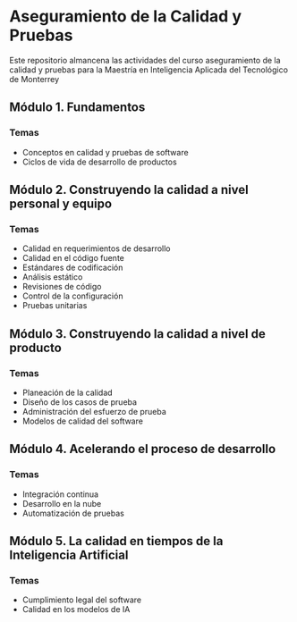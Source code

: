 # Aseguramiento de la Calidad y Pruebas

Este repositorio almancena las actividades del curso aseguramiento de la calidad y pruebas para la Maestría en Inteligencia Aplicada del Tecnológico de Monterrey


## Módulo 1. Fundamentos  
### Temas
- Conceptos en calidad y pruebas de software  
- Ciclos de vida de desarrollo de productos  

## Módulo 2. Construyendo la calidad a nivel personal y equipo  
### Temas
- Calidad en requerimientos de desarrollo  
- Calidad en el código fuente  
- Estándares de codificación  
- Análisis estático  
- Revisiones de código  
- Control de la configuración  
- Pruebas unitarias  

## Módulo 3. Construyendo la calidad a nivel de producto  
### Temas
- Planeación de la calidad  
- Diseño de los casos de prueba  
- Administración del esfuerzo de prueba  
- Modelos de calidad del software  

## Módulo 4. Acelerando el proceso de desarrollo  
### Temas
- Integración continua  
- Desarrollo en la nube  
- Automatización de pruebas  

## Módulo 5. La calidad en tiempos de la Inteligencia Artificial  
### Temas
- Cumplimiento legal del software  
- Calidad en los modelos de IA  
